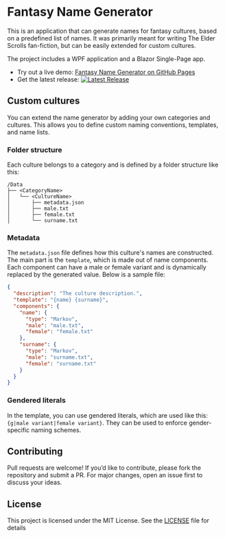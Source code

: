 # Fantasy Name Generator
This is an application that can generate names for fantasy cultures, based on a predefined list of names. It was primarily meant for writing The Elder Scrolls fan-fiction, but can be easily extended for custom cultures.

The project includes a WPF application and a Blazor Single-Page app.

* Try out a live demo: [Fantasy Name Generator on GitHub Pages](https://nathan2000.github.io/FantasyNameGenerator/)
* Get the latest release: [![Latest Release](https://img.shields.io/github/v/release/Nathan2000/FantasyNameGenerator?label=Download)](https://github.com/Nathan2000/FantasyNameGenerator/releases/latest)

## Custom cultures
You can extend the name generator by adding your own categories and cultures. This allows you to define custom naming conventions, templates, and name lists.

### Folder structure
Each culture belongs to a category and is defined by a folder structure like this:
```
/Data
├── <CategoryName>
│   └── <CultureName>
│       ├── metadata.json
│       ├── male.txt
│       ├── female.txt
│       └── surname.txt
```

### Metadata
The `metadata.json` file defines how this culture's names are constructed. The main part is the `template`, which is made out of name components. Each component can have a male or female variant and is dynamically replaced by the generated value. Below is a sample file:
```json
{
  "description": "The culture description.",
  "template": "{name} {surname}",
  "components": {
    "name": {
      "type": "Markov",
      "male": "male.txt",
      "female": "female.txt"
    },
    "surname": {
      "type": "Markov",
      "male": "surname.txt",
      "female": "surname.txt"
    }
  }
}
```

### Gendered literals
In the template, you can use gendered literals, which are used like this: `{g|male variant|female variant}`. They can be used to enforce gender-specific naming schemes.

## Contributing
Pull requests are welcome! If you’d like to contribute, please fork the repository and submit a PR. For major changes, open an issue first to discuss your ideas.

## License
This project is licensed under the MIT License. See the [LICENSE](https://github.com/Nathan2000/FantasyNameGenerator/blob/master/LICENSE) file for details
